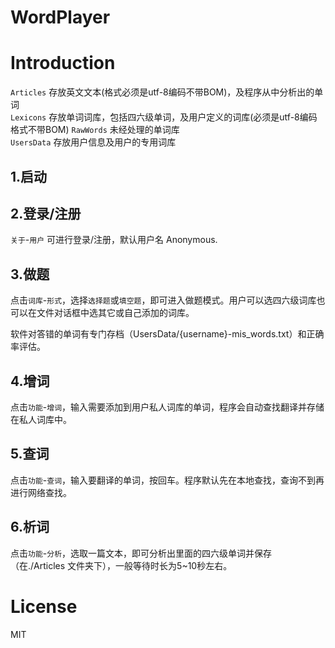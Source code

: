 # WordPlayer
  

# Introduction

`Articles` 存放英文文本(格式必须是utf-8编码不带BOM)，及程序从中分析出的单词     
`Lexicons` 存放单词词库，包括四六级单词，及用户定义的词库(必须是utf-8编码格式不带BOM) 
`RawWords` 未经处理的单词库  
`UsersData` 存放用户信息及用户的专用词库   

## 1.启动    

## 2.登录/注册   
`关于`-`用户` 可进行登录/注册，默认用户名 Anonymous.

## 3.做题   
点击`词库`-`形式`，选择`选择题`或`填空题`，即可进入做题模式。用户可以选四六级词库也可以在文件对话框中选其它或自己添加的词库。

软件对答错的单词有专门存档（UsersData/{username}-mis_words.txt）和正确率评估。   

## 4.增词   
点击`功能`-`增词`，输入需要添加到用户私人词库的单词，程序会自动查找翻译并存储在私人词库中。   

## 5.查词    
点击`功能`-`查词`，输入要翻译的单词，按回车。程序默认先在本地查找，查询不到再进行网络查找。   

## 6.析词   
点击`功能`-`分析`，选取一篇文本，即可分析出里面的四六级单词并保存（在./Articles 文件夹下），一般等待时长为5~10秒左右。   

# License

MIT
